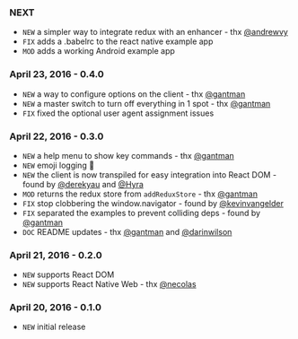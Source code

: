 ### NEXT

* `NEW` a simpler way to integrate redux with an enhancer - thx [@andrewvy](https://github.com/andrewvy)
* `FIX` adds a .babelrc to the react native example app
* `MOD` adds a working Android example app

### April 23, 2016 - 0.4.0

* `NEW` a way to configure options on the client - thx [@gantman](https://github.com/gantman)
* `NEW` a master switch to turn off everything in 1 spot - thx [@gantman](https://github.com/gantman)
* `FIX` fixed the optional user agent assignment issues

### April 22, 2016 - 0.3.0

* `NEW` a help menu to show key commands - thx [@gantman](https://github.com/gantman)
* `NEW` emoji logging 🎉
* `NEW` the client is now transpiled for easy integration into React DOM - found by [@derekyau](https://github.com/derekyau) and [@Hyra](https://github.com/Hyra)
* `MOD` returns the redux store from `addReduxStore` - thx [@gantman](https://github.com/gantman)
* `FIX` stop clobbering the window.navigator - found by [@kevinvangelder](https://github.com/kevinvangelder)
* `FIX` separated the examples to prevent colliding deps - found by [@gantman](https://github.com/gantman)
* `DOC` README updates - thx [@gantman](https://github.com/gantman) and [@darinwilson](https://github.com/darinwilson)

### April 21, 2016 - 0.2.0

* `NEW` supports React DOM
* `NEW` supports React Native Web - thx [@necolas](https://github.com/necolas)

### April 20, 2016 - 0.1.0

* `NEW` initial release

